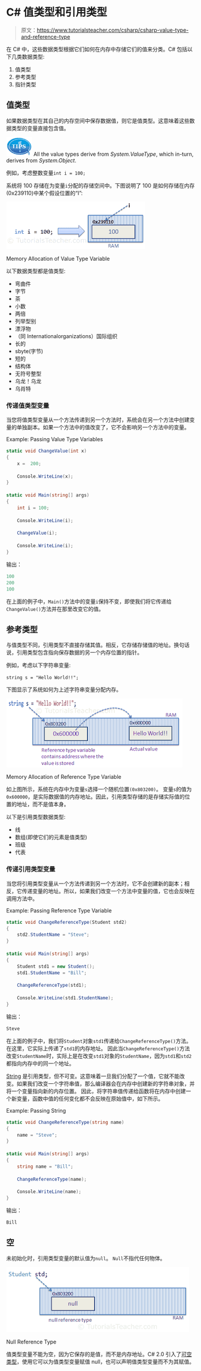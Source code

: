 # C# 值类型和引用类型

> 原文：<https://www.tutorialsteacher.com/csharp/csharp-value-type-and-reference-type>

在 C# 中，这些数据类型根据它们如何在内存中存储它们的值来分类。C# 包括以下几类数据类型:

1.  值类型
2.  参考类型
3.  指针类型

## 值类型

如果数据类型在其自己的内存空间中保存数据值，则它是值类型。这意味着这些数据类型的变量直接包含值。

![tip](img/751bca76a769f8ad315ebee3fdf7d98e.png)  All the value types derive from *System.ValueType*, which in-turn, derives from *System.Object*.

例如，考虑整数变量`int i = 100;`

系统将 100 存储在为变量`i`分配的存储空间中。下图说明了 100 是如何存储在内存(0x239110)中某个假设位置的“I”:

[![](img/c71bd01e6176b8ff38a440cd15f950f8.png)](../../Content/images/csharp/value-type-memory-allocation.png) 

Memory Allocation of Value Type Variable



以下数据类型都是值类型:

*   弯曲件
*   字节
*   茶
*   小数
*   两倍
*   列举型别
*   漂浮物
*   （同 Internationalorganizations）国际组织
*   长的
*   sbyte(字节)
*   短的
*   结构体
*   无符号整型
*   乌龙！乌龙
*   乌肖特

### 传递值类型变量

当您将值类型变量从一个方法传递到另一个方法时，系统会在另一个方法中创建变量的单独副本。如果一个方法中的值改变了，它不会影响另一个方法中的变量。

Example: Passing Value Type Variables

```cs
static void ChangeValue(int x)
{
    x =  200;

    Console.WriteLine(x);
}

static void Main(string[] args)
{
    int i = 100;

    Console.WriteLine(i);

    ChangeValue(i);

    Console.WriteLine(i);
} 
```

输出：

```cs
100
200
100
```

在上面的例子中，`Main()`方法中的变量`i`保持不变，即使我们将它传递给`ChangeValue()`方法并在那里改变它的值。

## 参考类型

与值类型不同，引用类型不直接存储其值。相反，它存储存储值的地址。换句话说，引用类型包含指向保存数据的另一个内存位置的指针。

例如，考虑以下字符串变量:

`string s = "Hello World!!";`

下图显示了系统如何为上述字符串变量分配内存。

[![](img/96bb4e58a37c1928177b0faf72810de9.png)](../../Content/images/csharp/raference-type-memory-allocation.png) 

Memory Allocation of Reference Type Variable



如上图所示，系统在内存中为变量`s`选择一个随机位置`(0x803200)`。 变量`s`的值为`0x600000`，是实际数据值的内存地址。因此，引用类型存储的是存储实际值的位置的地址，而不是值本身。

以下是引用类型数据类型:

*   线
*   数组(即使它们的元素是值类型)
*   班级
*   代表

### 传递引用类型变量

当您将引用类型变量从一个方法传递到另一个方法时，它不会创建新的副本；相反，它传递变量的地址。所以，如果我们改变一个方法中变量的值，它也会反映在调用方法中。

Example: Passing Reference Type Variable

```cs
static void ChangeReferenceType(Student std2)
{
    std2.StudentName = "Steve";
}

static void Main(string[] args)
{
    Student std1 = new Student();
    std1.StudentName = "Bill";

    ChangeReferenceType(std1);

    Console.WriteLine(std1.StudentName);
} 
```

输出：

```cs
Steve
```

在上面的例子中，我们将`Student`对象`std1`传递给`ChangeReferenceType()`方法。在这里，它实际上传递了`std1`的内存地址。 因此当`ChangeReferenceType()`方法改变`StudentName`时，实际上是在改变`std1`对象的`StudentName`，因为`std1`和`std2`都指向内存中的同一个地址。

[String](/csharp/csharp-string) 是引用类型，但不可变。这意味着一旦我们分配了一个值，它就不能改变。如果我们改变一个字符串值，那么编译器会在内存中创建新的字符串对象，并将一个变量指向新的内存位置。 因此，将字符串值传递给函数将在内存中创建一个新变量，函数中值的任何变化都不会反映在原始值中，如下所示。

Example: Passing String

```cs
static void ChangeReferenceType(string name)
{
    name = "Steve";
}

static void Main(string[] args)
{
    string name = "Bill";

    ChangeReferenceType(name);

    Console.WriteLine(name);
} 
```

输出：

```cs
Bill
```

## 空

未初始化时，引用类型变量的默认值为`null`。 `Null`不指代任何物体。

[![](img/b60d2f4ce81a401d799940c4bee836cc.png)](../../Content/images/csharp/null.png) 

Null Reference Type



值类型变量不能为空，因为它保存的是值，而不是内存地址。C# 2.0 引入了[可空类型](/csharp/csharp-nullable-types)，使用它可以为值类型变量赋值 null，也可以声明值类型变量而不为其赋值。